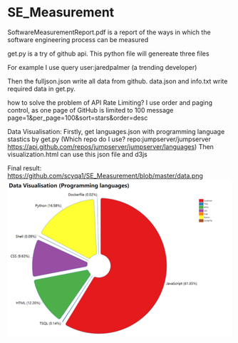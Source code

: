 # SE_Measurement

SoftwareMeasurementReport.pdf is a report of the ways in which the software engineering process can be measured

get.py is a try of github api.
This python file will genereate three files

For example
I use query user:jaredpalmer (a trending developer)

Then the fulljson.json write all data from github.
data.json and info.txt write required data in get.py.

how to solve the problem of API Rate Limiting?
I use order and paging control, as one page of GitHub is limited to 100 message
page=1&per_page=100&sort=stars&order=desc


Data Visualisation:
Firstly, get languages.json with programming language stastics by get.py
(Which repo do I use? repo:jumpserver/jumpserver    https://api.github.com/repos/jumpserver/jumpserver/languages)
Then visualization.html can use this json file and d3js

Final result: https://github.com/scyqa1/SE_Measurement/blob/master/data.png
![Image text]( https://github.com/scyqa1/SE_Measurement/blob/master/data.png)
